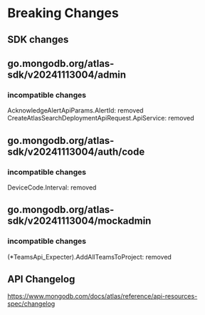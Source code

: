 # Breaking Changes
## SDK changes
 ## go.mongodb.org/atlas-sdk/v20241113004/admin
### incompatible changes
AcknowledgeAlertApiParams.AlertId: removed
CreateAtlasSearchDeploymentApiRequest.ApiService: removed
## go.mongodb.org/atlas-sdk/v20241113004/auth/code
### incompatible changes
DeviceCode.Interval: removed

## go.mongodb.org/atlas-sdk/v20241113004/mockadmin
### incompatible changes
(*TeamsApi_Expecter).AddAllTeamsToProject: removed 
## API Changelog
 https://www.mongodb.com/docs/atlas/reference/api-resources-spec/changelog
